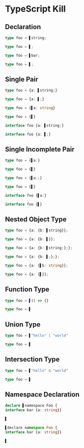 # TypeScript Kill
## Declaration
```typescript
type foo = ▌string;
```
```typescript
type foo = ▌;
```

```typescript
type foo = ▌bar;
```
```typescript
type foo = ▌;
```

## Single Pair
```typescript
type foo = {a: ▌string;}
```
```typescript
type foo = {a: ▌;}
```

```typescript
type foo = {▌a: string}
```
```typescript
type foo = {▌}
```

```typescript
interface foo {a: ▌string;}
```
```typescript
interface foo {a: ▌;}
```

## Single Incomplete Pair
```typescript
type foo = {▌a:}
```
```typescript
type foo = {▌}
```

```typescript
type foo = {▌a:;}
```
```typescript
type foo = {▌}
```

```typescript
interface foo {▌a:}
```
```typescript
interface foo {▌}
```

## Nested Object Type
```typescript
type foo = {a: {b: ▌string}};
```
```typescript
type foo = {a: {b: ▌}};
```

```typescript
type foo = {a: {b: ▌string;};};
```
```typescript
type foo = {a: {b: ▌;};};
```

```typescript
type foo = {a: {▌b: string}};
```
```typescript
type foo = {a: {▌}};
```

## Function Type
```typescript
type foo = ▌() => {}
```
```typescript
type foo = ▌
```

## Union Type
```typescript
type foo = ▌"hello" | "world"
```
```typescript
type foo = ▌
```

## Intersection Type
```typescript
type foo = ▌"hello" & "world"
```
```typescript
type foo = ▌
```

## Namespace Declaration
```ts
declare ▌namespace Foo {
interface bar {a: string}}
```
```ts
▌
```

```ts
▌declare namespace Foo {
interface bar {a: string}}
```
```ts
▌
```